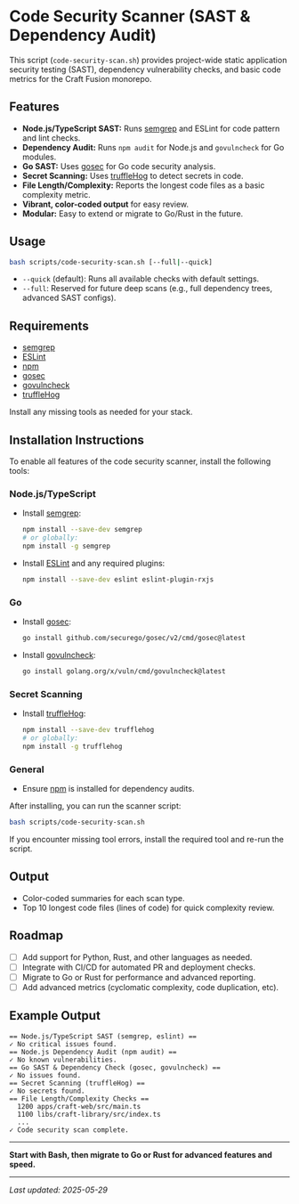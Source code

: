 # Code Security Scanner (SAST & Dependency Audit)

This script (`code-security-scan.sh`) provides project-wide static application security testing (SAST), dependency vulnerability checks, and basic code metrics for the Craft Fusion monorepo.

## Features
- **Node.js/TypeScript SAST:** Runs [semgrep](https://semgrep.dev/) and ESLint for code pattern and lint checks.
- **Dependency Audit:** Runs `npm audit` for Node.js and `govulncheck` for Go modules.
- **Go SAST:** Uses [gosec](https://github.com/securego/gosec) for Go code security analysis.
- **Secret Scanning:** Uses [truffleHog](https://trufflehog.io/) to detect secrets in code.
- **File Length/Complexity:** Reports the longest code files as a basic complexity metric.
- **Vibrant, color-coded output** for easy review.
- **Modular:** Easy to extend or migrate to Go/Rust in the future.

## Usage
```bash
bash scripts/code-security-scan.sh [--full|--quick]
```
- `--quick` (default): Runs all available checks with default settings.
- `--full`: Reserved for future deep scans (e.g., full dependency trees, advanced SAST configs).

## Requirements
- [semgrep](https://semgrep.dev/docs/installation/)
- [ESLint](https://eslint.org/)
- [npm](https://nodejs.org/)
- [gosec](https://github.com/securego/gosec)
- [govulncheck](https://pkg.go.dev/golang.org/x/vuln/cmd/govulncheck)
- [truffleHog](https://trufflehog.io/)

Install any missing tools as needed for your stack.

## Installation Instructions

To enable all features of the code security scanner, install the following tools:

### Node.js/TypeScript
- Install [semgrep](https://semgrep.dev/docs/installation/):
  ```bash
  npm install --save-dev semgrep
  # or globally:
  npm install -g semgrep
  ```
- Install [ESLint](https://eslint.org/) and any required plugins:
  ```bash
  npm install --save-dev eslint eslint-plugin-rxjs
  ```

### Go
- Install [gosec](https://github.com/securego/gosec):
  ```bash
  go install github.com/securego/gosec/v2/cmd/gosec@latest
  ```
- Install [govulncheck](https://pkg.go.dev/golang.org/x/vuln/cmd/govulncheck):
  ```bash
  go install golang.org/x/vuln/cmd/govulncheck@latest
  ```

### Secret Scanning
- Install [truffleHog](https://trufflehog.io/):
  ```bash
  npm install --save-dev trufflehog
  # or globally:
  npm install -g trufflehog
  ```

### General
- Ensure [npm](https://nodejs.org/) is installed for dependency audits.

After installing, you can run the scanner script:
```bash
bash scripts/code-security-scan.sh
```

If you encounter missing tool errors, install the required tool and re-run the script.

## Output
- Color-coded summaries for each scan type.
- Top 10 longest code files (lines of code) for quick complexity review.

## Roadmap
- [ ] Add support for Python, Rust, and other languages as needed.
- [ ] Integrate with CI/CD for automated PR and deployment checks.
- [ ] Migrate to Go or Rust for performance and advanced reporting.
- [ ] Add advanced metrics (cyclomatic complexity, code duplication, etc).

## Example Output
```text
== Node.js/TypeScript SAST (semgrep, eslint) ==
✓ No critical issues found.
== Node.js Dependency Audit (npm audit) ==
✓ No known vulnerabilities.
== Go SAST & Dependency Check (gosec, govulncheck) ==
✓ No issues found.
== Secret Scanning (truffleHog) ==
✓ No secrets found.
== File Length/Complexity Checks ==
  1200 apps/craft-web/src/main.ts
  1100 libs/craft-library/src/index.ts
  ...
✓ Code security scan complete.
```

---

**Start with Bash, then migrate to Go or Rust for advanced features and speed.**

---

_Last updated: 2025-05-29_
